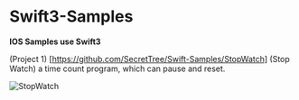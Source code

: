 # Swift3-Samples

**IOS Samples use Swift3**

(Project 1) [https://github.com/SecretTree/Swift-Samples/StopWatch] (Stop Watch) 
a time count program, which can pause and reset.

![StopWatch](https://github.com/SecretTree/Swift3-Samples/blob/master/StopWatch/StopWatch/StopWatch.gif)
